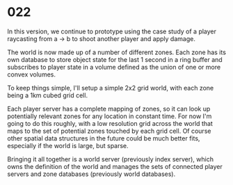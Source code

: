 # 022

In this version, we continue to prototype using the case study of a player raycasting from a -> b to shoot another player and apply damage.

The world is now made up of a number of different zones. Each zone has its own database to store object state for the last 1 second in a ring buffer and subscribes to player state in a volume defined as the union of one or more convex volumes.

To keep things simple, I'll setup a simple 2x2 grid world, with each zone being a 1km cubed grid cell.

Each player server has a complete mapping of zones, so it can look up potentially relevant zones for any location in constant time. For now I'm going to do this roughly, with a low resolution grid across the world that maps to the set of potential zones touched by each grid cell. Of course other spatial data structures in the future could be much better fits, especially if the world is large, but sparse.

Bringing it all together is a world server (previously index server), which owns the definition of the world and manages the sets of connected player servers and zone databases (previously world databases).

